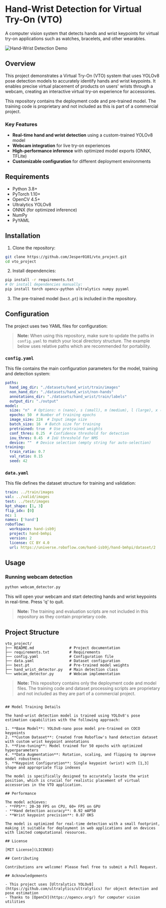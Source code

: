 # Hand-Wrist Detection for Virtual Try-On (VTO)

A computer vision system that detects hands and wrist keypoints for virtual try-on applications such as watches, bracelets, and other wearables.

![Hand-Wrist Detection Demo](https://github.com/Jesper0101/vto_project/raw/main/demo/demo.gif)

## Overview

This project demonstrates a Virtual Try-On (VTO) system that uses YOLOv8 pose detection models to accurately identify hands and wrist keypoints. It enables precise virtual placement of products on users' wrists through a webcam, creating an interactive virtual try-on experience for accessories.

This repository contains the deployment code and pre-trained model. The training code is proprietary and not included as this is part of a commercial project.

### Key Features

- **Real-time hand and wrist detection** using a custom-trained YOLOv8 model
- **Webcam integration** for live try-on experiences
- **High-performance inference** with optimized model exports (ONNX, TFLite)
- **Customizable configuration** for different deployment environments

## Requirements

- Python 3.8+
- PyTorch 1.10+
- OpenCV 4.5+
- Ultralytics YOLOv8
- ONNX (for optimized inference)
- NumPy
- PyYAML

## Installation

1. Clone the repository:
```bash
git clone https://github.com/Jesper0101/vto_project.git
cd vto_project
```

2. Install dependencies:
```bash
pip install -r requirements.txt
# Or install dependencies manually:
pip install torch opencv-python ultralytics numpy pyyaml
```

3. The pre-trained model (`best.pt`) is included in the repository.

## Configuration

The project uses two YAML files for configuration:

> **Note:** When using this repository, make sure to update the paths in `config.yaml` to match your local directory structure. The example below uses relative paths which are recommended for portability.


### `config.yaml`

This file contains the main configuration parameters for the model, training and detection system:

```yaml
paths:
  hand_img_dir: "./datasets/hand_wrist/train/images"
  non_hand_dir: "./datasets/hand_wrist/non-hands"        
  annotations_dir: "./datasets/hand_wrist/train/labels"
  output_dir: "./output"
model:
  size: "n"  # Options: n (nano), s (small), m (medium), l (large), x (xlarge)
  epochs: 50  # Number of training epochs
  image_size: 224  # Input image size
  batch_size: 16  # Batch size for training
  pretrained: true  # Use pretrained weights
  conf_thres: 0.25  # Confidence threshold for detection
  iou_thres: 0.45  # IoU threshold for NMS
  device: ""  # Device selection (empty string for auto-selection)
training:
  train_ratio: 0.7
  val_ratio: 0.15
  seed: 42
```

### `data.yaml`

This file defines the dataset structure for training and validation:

```yaml
train: ../train/images
val: ../valid/images
test: ../test/images
kpt_shape: [1, 3]
flip_idx: [0]
nc: 1
names: ['hand']
roboflow:
  workspace: hand-isb9j
  project: hand-bmhpi
  version: 2
  license: CC BY 4.0
  url: https://universe.roboflow.com/hand-isb9j/hand-bmhpi/dataset/2
```

## Usage

### Running webcam detection

```bash
python webcam_detector.py
```

This will open your webcam and start detecting hands and wrist keypoints in real-time. Press 'q' to quit.

> **Note:** The training and evaluation scripts are not included in this repository as they contain proprietary code.

## Project Structure

```
vto_project/
├── README.md                # Project documentation
├── requirements.txt         # Requirements
├── config.yaml              # Configuration file
├── data.yaml                # Dataset configuration
├── best.pt                  # Pre-trained model weights
├── hand_wrist_detector.py   # Main detection class
└── webcam_detector.py       # Webcam implementation
```

> **Note:** This repository contains only the deployment code and model files. The training code and dataset processing scripts are proprietary and not included as they are part of a commercial project.
```

## Model Training Details

The hand-wrist detection model is trained using YOLOv8's pose estimation capabilities with the following approach:

1. **Base Model**: YOLOv8-nano pose model pre-trained on COCO keypoints
2. **Custom Dataset**: Created from Roboflow's hand detection dataset with custom wrist keypoint annotations
3. **Fine-tuning**: Model trained for 50 epochs with optimized hyperparameters
4. **Data Augmentation**: Rotation, scaling, and flipping to improve model robustness
5. **Keypoint Configuration**: Single keypoint (wrist) with [1,3] shape and appropriate flip indexes

The model is specifically designed to accurately locate the wrist position, which is crucial for realistic placement of virtual accessories in the VTO application.

## Performance

The model achieves:
- **FPS**: 20-30 FPS on CPU, 60+ FPS on GPU
- **Hand detection accuracy**: 0.92 mAP50
- **Wrist keypoint precision**: 0.87 OKS

The model is optimized for real-time detection with a small footprint, making it suitable for deployment in web applications and on devices with limited computational resources.

## License

[MIT License](LICENSE)

## Contributing

Contributions are welcome! Please feel free to submit a Pull Request.

## Acknowledgements

- This project uses [Ultralytics YOLOv8](https://github.com/ultralytics/ultralytics) for object detection and pose estimation
- Thanks to [OpenCV](https://opencv.org/) for computer vision utilities
